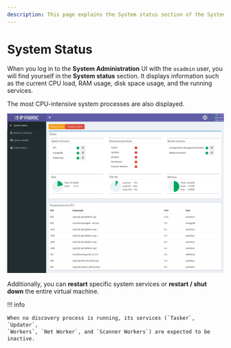 ```yaml
---
description: This page explains the System status section of the System Administration UI.
---
```


# System Status

When you log in to the **System Administration** UI with the `osadmin` user, you
will find yourself in the **System status** section. It displays information
such as the current CPU load, RAM usage, disk space usage, and the running
services.

The most CPU-intensive system processes are also displayed.

![System status](system_status.png)

Additionally, you can **restart** specific system services or **restart / shut
down** the entire virtual machine.

!!! info

    When no discovery process is running, its services (`Tasker`, `Updater`,
    `Workers`, `Net Worker`, and `Scanner Workers`) are expected to be inactive.

